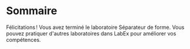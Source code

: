 # Sommaire

Félicitations ! Vous avez terminé le laboratoire Séparateur de forme. Vous pouvez pratiquer d'autres laboratoires dans LabEx pour améliorer vos compétences.
